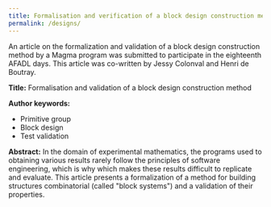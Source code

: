```yaml
---
title: Formalisation and verification of a block design construction method
permalink: /designs/
---
```


An article on the formalization and validation of a block design construction method by a Magma program was submitted to participate in the eighteenth AFADL days. This article was co-written by Jessy Colonval and Henri de Boutray.

**Title:**
Formalisation and validation of a block design construction method

**Author keywords:**
* Primitive group
* Block design
* Test validation

**Abstract:**
In the domain of experimental mathematics, the programs used to obtaining various results rarely follow the principles of software engineering, which is why which makes these results difficult to replicate and evaluate. This article presents a formalization of a method for building structures combinatorial (called "block systems") and a validation of their properties.
